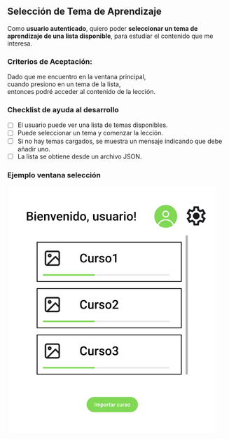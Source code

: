 ## Selección de Tema de Aprendizaje

Como **usuario autenticado**, quiero poder **seleccionar un tema de aprendizaje de una lista disponible**, para estudiar el contenido que me interesa.

### Criterios de Aceptación:

Dado que me encuentro en la ventana principal,  
cuando presiono en un tema de la lista,  
entonces podré acceder al contenido de la lección.

### Checklist de ayuda al desarrollo

- [ ] El usuario puede ver una lista de temas disponibles.
- [ ] Puede seleccionar un tema y comenzar la lección.
- [ ] Si no hay temas cargados, se muestra un mensaje indicando que debe añadir uno.
- [ ] La lista se obtiene desde un archivo JSON.

### Ejemplo ventana selección

![Pantalla principal](imagenes/main-window.png)
